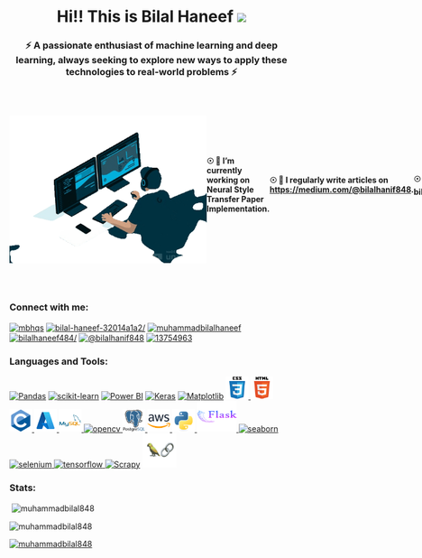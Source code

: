 <h1 align="center">Hi!! This is Bilal Haneef <img src="https://camo.githubusercontent.com/e8e7b06ecf583bc040eb60e44eb5b8e0ecc5421320a92929ce21522dbc34c891/68747470733a2f2f6d656469612e67697068792e636f6d2f6d656469612f6876524a434c467a6361737252346961377a2f67697068792e676966" width="30px"></h1>
<h3 align="center">⚡ A passionate enthusiast of machine learning and deep learning, always seeking to explore new ways to apply these technologies to real-world problems ⚡</h3>
<div style="display: flex; align-items: center;">
  <img align = "right" src="https://github.com/MuhammadBilal848/MuhammadBilal848/blob/main/using%20comp%201.gif" alt="Description of the image" width="350px">
  
   <h4> ☉ 🔭 I’m currently working on <strong>Neural Style Transfer Paper Implementation</strong>.<br><br> </h4>
   <h4> ☉ 📝 I regularly write articles on <a href="https://medium.com/@bilalhanif848">https://medium.com/@bilalhanif848</a>.<br><br> </h4>
   <h4> ☉ 📫 How to reach me <strong>bilalhanif848@gmail.com</strong>.<br><br> </h4>
   <h4> ☉ ⚡ Fun fact <strong>-.-. .- - ... ....... -.-. .- -. ....... ..-. . . .-.. ....... -.. . .--. .-. . ... ... .. --- -. .-.-.-</strong>. </h4>

</div>




<h3 align="left">Connect with me:</h3>
<p align="left">
<a href="https://twitter.com/mbhqs" target="blank"><img align="center" src="https://raw.githubusercontent.com/rahuldkjain/github-profile-readme-generator/master/src/images/icons/Social/twitter.svg" alt="mbhqs" height="30" width="40" /></a>
<a href="https://linkedin.com/in/bilal-haneef-32014a1a2/" target="blank"><img align="center" src="https://raw.githubusercontent.com/rahuldkjain/github-profile-readme-generator/master/src/images/icons/Social/linked-in-alt.svg" alt="bilal-haneef-32014a1a2/" height="30" width="40" /></a>
<a href="https://kaggle.com/muhammadbilalhaneef" target="blank"><img align="center" src="https://raw.githubusercontent.com/rahuldkjain/github-profile-readme-generator/master/src/images/icons/Social/kaggle.svg" alt="muhammadbilalhaneef" height="30" width="40" /></a>
<a href="https://fb.com/bilalhaneef484/" target="blank"><img align="center" src="https://raw.githubusercontent.com/rahuldkjain/github-profile-readme-generator/master/src/images/icons/Social/facebook.svg" alt="bilalhaneef484/" height="30" width="40" /></a>
<a href="https://medium.com/@bilalhanif848" target="blank"><img align="center" src="https://raw.githubusercontent.com/rahuldkjain/github-profile-readme-generator/master/src/images/icons/Social/medium.svg" alt="@bilalhanif848" height="30" width="40" /></a>
<a href="https://stackoverflow.com/users/13754963" target="blank"><img align="center" src="https://raw.githubusercontent.com/rahuldkjain/github-profile-readme-generator/master/src/images/icons/Social/stack-overflow.svg" alt="13754963" height="30" width="40" /></a>
</p>

<h3 align="left">Languages and Tools:</h3>
<p align="left">
  <a href="https://pandas.pydata.org/" target="_blank" rel="noreferrer"><img src="https://img.icons8.com/color/48/000000/pandas.png" alt="Pandas" width="40" height="40"/></a>
  <a href="https://scikit-learn.org/" target="_blank" rel="noreferrer"><img src="https://img.shields.io/badge/scikit--learn-%23F7931E.svg?logo=scikit-learn&logoColor=white" alt="scikit-learn" width="60" height="40"/></a>
  <a href="https://powerbi.microsoft.com/" target="_blank" rel="noreferrer"><img src="https://img.icons8.com/color/48/000000/power-bi.png" alt="Power BI" width="40" height="40"/></a>
  <a href="https://keras.io/" target="_blank" rel="noreferrer"><img src="https://upload.wikimedia.org/wikipedia/commons/thumb/a/ae/Keras_logo.svg/1200px-Keras_logo.svg.png" alt="Keras" width="40" height="40"/></a>
  <a href="https://matplotlib.org/" target="_blank" rel="noreferrer"><img src="https://matplotlib.org/stable/_static/logo2_compressed.svg" alt="Matplotlib" width="80" height="40"/></a>
<a href="https://www.w3schools.com/css/" target="_blank" rel="noreferrer"> <img src="https://raw.githubusercontent.com/devicons/devicon/master/icons/css3/css3-original-wordmark.svg" alt="css3" width="40" height="40"/> </a>
  <a href="https://www.w3.org/html/" target="_blank" rel="noreferrer"> <img src="https://raw.githubusercontent.com/devicons/devicon/master/icons/html5/html5-original-wordmark.svg" alt="html5" width="40" height="40"/> </a>
<a href="https://www.cprogramming.com/" target="_blank" rel="noreferrer"> <img src="https://raw.githubusercontent.com/devicons/devicon/master/icons/c/c-original.svg" alt="c" width="40" height="40"/> </a> <a href="https://azure.microsoft.com/en-us/" target="_blank" rel="noreferrer">
  <img src="https://github.com/MuhammadBilal848/MuhammadBilal848/blob/main/azure.svg" alt="azure" width="40" height="40"/>
</a> 
<a href="https://www.mysql.com/" target="_blank" rel="noreferrer"> <img src="https://raw.githubusercontent.com/devicons/devicon/master/icons/mysql/mysql-original-wordmark.svg" alt="mysql" width="40" height="40"/> </a> 
<a href="https://opencv.org/" target="_blank" rel="noreferrer"> <img src="https://www.vectorlogo.zone/logos/opencv/opencv-icon.svg" alt="opencv" width="40" height="40"/> </a>
  <a href="https://www.postgresql.org" target="_blank" rel="noreferrer"> <img src="https://raw.githubusercontent.com/devicons/devicon/master/icons/postgresql/postgresql-original-wordmark.svg" alt="postgresql" width="40" height="40"/> </a> 
<a href="https://aws.amazon.com/" target="_blank" rel="noreferrer">
  <img src="https://github.com/MuhammadBilal848/MuhammadBilal848/blob/main/aws.svg" alt="aws" width="40" height="40"/>
</a>
</a>  
<a href="https://www.python.org" target="_blank" rel="noreferrer"> <img src="https://raw.githubusercontent.com/devicons/devicon/master/icons/python/python-original.svg" alt="python" width="40" height="40"/> </a>
<a href="https://flask.palletsprojects.com/en/2.1.x/" target="_blank" rel="noreferrer">
  <img src="https://github.com/MuhammadBilal848/MuhammadBilal848/blob/main/flask.svg" alt="flask" width="70" height="55"/>
</a>
<!--   <a href="https://pytorch.org/" target="_blank" rel="noreferrer"> <img src="https://www.vectorlogo.zone/logos/pytorch/pytorch-icon.svg" alt="pytorch" width="40" height="40"/> -->
  </a> <a href="https://seaborn.pydata.org/" target="_blank" rel="noreferrer"> <img src="https://seaborn.pydata.org/_images/logo-mark-lightbg.svg" alt="seaborn" width="40" height="40"/> </a> <a href="https://www.selenium.dev" target="_blank" rel="noreferrer"> <img src="https://raw.githubusercontent.com/detain/svg-logos/780f25886640cef088af994181646db2f6b1a3f8/svg/selenium-logo.svg" alt="selenium" width="40" height="40"/> </a> <a href="https://www.tensorflow.org" target="_blank" rel="noreferrer"> <img src="https://www.vectorlogo.zone/logos/tensorflow/tensorflow-icon.svg" alt="tensorflow" width="40" height="40"/> </a> 
<a href="https://scrapy.org/" target="_blank" rel="noreferrer"><img src="https://scrapy.org/img/scrapylogo.png" alt="Scrapy" width="100" height="40"/></a>
<a href="https://python.langchain.com/" target="_blank" rel="noreferrer">
  <img src="https://github.com/MuhammadBilal848/MuhammadBilal848/blob/main/langchain.svg" alt="Language chain" width="60" height="60"/>
</a>


<h3 align="left">Stats:</h3>
<p>&nbsp;<img align="center" src="https://github-readme-stats.vercel.app/api?username=muhammadbilal848&show_icons=true&locale=en" alt="muhammadbilal848" /></p>

<p><img align="center" src="https://github-readme-streak-stats.herokuapp.com/?user=muhammadbilal848&" alt="muhammadbilal848" /></p>
<p align="left"> <a href="https://github.com/ryo-ma/github-profile-trophy"><img src="https://github-profile-trophy.vercel.app/?username=muhammadbilal848" alt="muhammadbilal848" /></a> </p>

